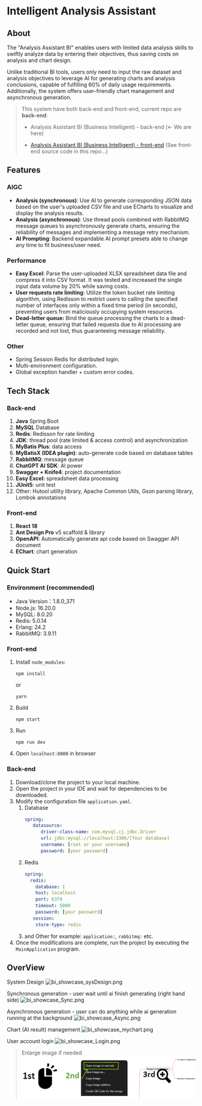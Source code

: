 # Intelligent Analysis Assistant
## About

The "Analysis Assistant BI" enables users with limited data analysis skills to swiftly analyze data by entering their objectives, thus saving costs on analysis and chart design.

Unlike traditional BI tools, users only need to input the raw dataset and analysis objectives to leverage AI for generating charts and analysis conclusions, capable of fulfilling 60% of daily usage requirements. Additionally, the system offers user-friendly chart management and asynchronous generation.

> This system have both back-end and front-end, current repo are **back-end**:
>
> - Analysis Assistant BI (Business Intelligent) - back-end (<- We are here)
>
> - [Analysis Assistant BI (Business Intelligent) - front-end](https://github.com/becoze/bi-front) (See front-end source code in this repo...)


## Features
### AIGC
- **Analysis (synchronous)**: Use AI to generate corresponding JSON data based on the user's uploaded CSV file and use ECharts to visualize and display the analysis results.
- **Analysis (asynchronous)**: Use thread pools combined with RabbitMQ message queues to asynchronously generate charts, ensuring the reliability of messages and implementing a message retry mechanism.
- **AI Prompting**: Backend expandable AI prompt presets able to change any time to fit business/user need.

### Performance
- **Easy Excel**: Parse the user-uploaded XLSX spreadsheet data file and compress it into CSV format. It was tested and increased the single input data volume by 20% while saving costs.
- **User requests rate limiting**: Utilize the token bucket rate limiting algorithm, using Redisson to restrict users to calling the specified number of interfaces only within a fixed time period (in seconds), preventing users from maliciously occupying system resources.
- **Dead-letter queue:** Bind the queue processing the charts to a dead-letter queue, ensuring that failed requests due to AI processing are recorded and not lost, thus guaranteeing message reliability.

### Other
- Spring Session Redis for distributed login.
- Multi-environment configuration.
- Global exception handler + custom error codes.

## Tech Stack
### Back-end
1. **Java** Spring Boot
2. **MySQL** Database
3. **Redis**: Redisson for rate limiting
4. **JDK**: thread pool (rate limited & access control) and asynchronization
5. **MyBatis Plus**: data access
6. **MyBatisX (IDEA plugin)**: auto-generate code based on database tables
7. **RabbitMQ**: message queue
8. **ChatGPT AI SDK**: AI power
9. **Swagger + Knife4**: project documentation
10. **Easy Excel:** spreadsheet data processing
11. **JUnit5**: unit test
12. Other: Hutool utility library, Apache Common Utils, Gson parsing library, Lombok annotations

### Front-end
1. **React 18**
2. **Ant Design Pro** v5 scaffold & library
3. **OpenAPI**: Automatically generate api code based on Swagger API document
4. **EChart**: chart generation

## Quick Start
### Environment (recommended)
- Java Version：1.8.0_371
- Node.js: 16.20.0
- MySQL: 8.0.20
- Redis: 5.0.14
- Erlang: 24.2
- RabbitMQ: 3.9.11

### Front-end
1. Install `node_modules`:
    ```
    npm install 
    ```
   or
    ```
    yarn
    ```
2. Build
    ```
    npm start
    ```
3. Run
    ```
    npm run dev
    ```
4. Open `localhost:8000` in browser

### Back-end
1. Download/clone the project to your local machine.
2. Open the project in your IDE and wait for dependencies to be downloaded.
3. Modify the configuration file `application.yaml`.
    1. Database
       ```yml
       spring:
          datasource:
             driver-class-name: com.mysql.cj.jdbc.Driver
             url: jdbc:mysql://localhost:3306/[Your database]
             username: [root or your username]
             password: [your password]
       ```
    2. Redis
       ```yml
       spring:
         redis:
           database: 1 
           host: localhost
           port: 6379
           timeout: 5000
           password: [your password]
          session:
           store-type: redis
       ```
    3. and Other for example: `application:`, `rabbitmq:` etc.
4. Once the modifications are complete, run the project by executing the `MainApplication` program.

## OverView
System Design
![bi_showcase_sysDesign.png](doc%2Fbi_showcase_sysDesign.png)

Synchronous generation - user wait until ai finish generating (right hand side)
![bi_showcase_Sync.png](doc%2Fbi_showcase_Sync.png)

Asynchronous generation - user can do anything while ai generation running at the background
![bi_showcase_Async.png](doc%2Fbi_showcase_Async.png)

Chart (AI result) management
![bi_showcase_mychart.png](doc%2Fbi_showcase_mychart.png)

User account login
![bi_showcase_Login.png](doc%2Fbi_showcase_Login.png)


> Enlarge image if needed
![Guide](image/guide.png)